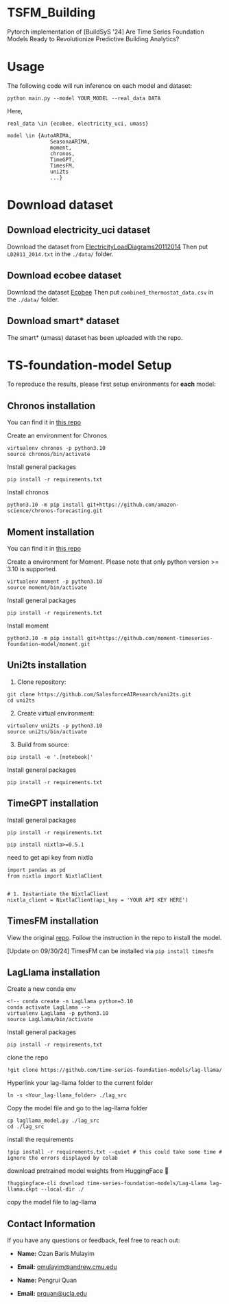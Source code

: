 # TSFM_Building

Pytorch implementation of \[BuildSyS '24\] Are Time Series Foundation Models Ready to Revolutionize Predictive Building Analytics? 

# Usage
The following code will run inference on each model and dataset:
```
python main.py --model YOUR_MODEL --real_data DATA
```
Here,
```
real_data \in {ecobee, electricity_uci, umass}
```
```
model \in {AutoARIMA,
              SeasonaARIMA,
              moment,
              chronos,
              TimeGPT,
              TimesFM,
              uni2ts
              ...}
```

# Download dataset
## Download electricity_uci dataset
Download the dataset from [ElectricityLoadDiagrams20112014](https://archive.ics.uci.edu/dataset/321/electricityloaddiagrams20112014)
Then put ```LD2011_2014.txt``` in the ```./data/``` folder.

## Download ecobee dataset
Download the dataset [Ecobee](https://drive.google.com/file/d/1nyfKfovXEHx1b_RH7Y8vT5yQUBxorYbn/view?usp=drive_link)
Then put ```combined_thermostat_data.csv``` in the ```./data/``` folder.

## Download smart* dataset
The smart* (umass) dataset has been uploaded with the repo.

# TS-foundation-model Setup
To reproduce the results, please first setup environments for **each** model:
## Chronos installation
 You can find it in [this repo](https://github.com/amazon-science/chronos-forecasting?tab=readme-ov-file)

Create an environment for Chronos
```
virtualenv chronos -p python3.10
source chronos/bin/activate
```
Install general packages
```
pip install -r requirements.txt
```
Install chronos
 ```
python3.10 -m pip install git+https://github.com/amazon-science/chronos-forecasting.git
 ```

 ## Moment installation
 You can find it in [this repo](https://github.com/moment-timeseries-foundation-model/moment.git)

Create a environment for Moment. Please note that only python version >= 3.10 is supported.
```
virtualenv moment -p python3.10
source moment/bin/activate
```
Install general packages
```
pip install -r requirements.txt
```
Install moment
 ```
python3.10 -m pip install git+https://github.com/moment-timeseries-foundation-model/moment.git
 ```

## Uni2ts installation

1. Clone repository:
```shell
git clone https://github.com/SalesforceAIResearch/uni2ts.git
cd uni2ts
```

2) Create virtual environment:
```shell
virtualenv uni2ts -p python3.10
source uni2ts/bin/activate
```

3) Build from source:
```shell
pip install -e '.[notebook]'
```

Install general packages
```
pip install -r requirements.txt
```

 ## TimeGPT installation

 Install general packages
```
pip install -r requirements.txt
```
 
 ```
pip install nixtla>=0.5.1
 ```
need to get api key from nixtla
 ```
import pandas as pd
from nixtla import NixtlaClient


# 1. Instantiate the NixtlaClient
nixtla_client = NixtlaClient(api_key = 'YOUR API KEY HERE')
 ```
 ## TimesFM installation

View the original [repo](https://github.com/google-research/timesfm?tab=readme-ov-file). Follow the instruction in the repo to install the model.

<!-- Create an enviroment using the yaml file.
```
conda env create --file=tfm_environment.yml
conda activate TimesFM
```

Install general packages
```
pip install -r requirements.txt
```

Install TimesFM. You maye need to sure you have installed pytorch-cuda==12.1.
```
python3.10 -m pip install git+https://github.com/google-research/timesfm.git
``` -->
\[Update on 09/30/24\] TimesFM can be installed via ```pip install timesfm```

## LagLlama installation
Create a new conda env
```
<!-- conda create -n LagLlama python=3.10
conda activate LagLlama -->
virtualenv LagLlama -p python3.10
source LagLlama/bin/activate
```

Install general packages
```
pip install -r requirements.txt
```

clone the repo
```
!git clone https://github.com/time-series-foundation-models/lag-llama/
```
Hyperlink your lag-llama folder to the current folder
```
ln -s <Your_lag-llama_folder> ./lag_src
```
Copy the model file and go to the lag-llama folder
```
cp lagllama_model.py ./lag_src
cd ./lag_src
```
install the requirements
```
!pip install -r requirements.txt --quiet # this could take some time # ignore the errors displayed by colab
```
download pretrained model weights from HuggingFace 🤗
```
!huggingface-cli download time-series-foundation-models/Lag-Llama lag-llama.ckpt --local-dir ./
```
copy the model file to lag-llama

## Contact Information

If you have any questions or feedback, feel free to reach out:

- **Name:** Ozan Baris Mulayim
- **Email:** [omulayim@andrew.cmu.edu](mailto:omulayim@andrew.cmu.edu)

- **Name:** Pengrui Quan
- **Email:** [prquan@ucla.edu](mailto:prquan@ucla.edu)